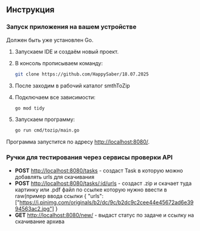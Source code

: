 ## Инструкция

### Запуск приложения на вашем устройстве

Должен быть уже установлен Go.

1. Запускаем IDE и создаём новый проект.
2. В консоль прописываем команду:

   ```bash
   git clone https://github.com/HappySaber/18.07.2025
   ```

3. После заходим в рабочий каталог smthToZip

4. Подключаем все зависимости:

   ```bash
   go mod tidy
   ```

5. Запускаем программу:

   ```bash
   go run cmd/tozip/main.go
   ```

Программа запустится по адресу [http://localhost:8080/](http://localhost:8080/).

### Ручки для тестирования через сервисы проверки API

- **POST** [http://localhost:8080/tasks](http://localhost:8080/tasks) - создаст Task  в которую можно добавлять urls для скачивания
- **POST** [http://localhost:8080/tasks/:id/urls](http://localhost:8080/tasks/:id/urls) - создаст .zip и скачает туда картинку или .pdf файл по ссылке которую нужно ввести в raw(пример ввода ссылки 
{
    "urls":["https://i.pinimg.com/originals/b2/dc/9c/b2dc9c2cee44e45672ad6e3994563ac2.jpg"]
}
- **GET** [http://localhost:8080/new/](http://localhost:8080/tasks/:id) - выдаст статус по задаче и ссылку на скачивание архива

